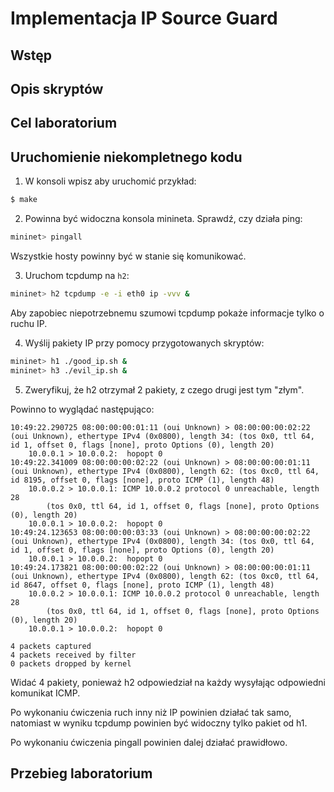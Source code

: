 # Implementacja IP Source Guard

## Wstęp

## Opis skryptów

## Cel laboratorium

## Uruchomienie niekompletnego kodu
 
1. W konsoli wpisz aby uruchomić przykład:
 
```sh
$ make
```
 
2. Powinna być widoczna konsola minineta. Sprawdź, czy działa ping:
 
```sh
mininet> pingall
```
 
Wszystkie hosty powinny być w stanie się komunikować.
 
3. Uruchom tcpdump na `h2`:
 
```sh
mininet> h2 tcpdump -e -i eth0 ip -vvv &
```
 
Aby zapobiec niepotrzebnemu szumowi tcpdump pokaże informacje tylko o ruchu IP.
 
4. Wyślij pakiety IP przy pomocy przygotowanych skryptów:
 
```sh
mininet> h1 ./good_ip.sh &
mininet> h3 ./evil_ip.sh &
```
 
5. Zweryfikuj, że h2 otrzymał 2 pakiety, z czego drugi jest tym "złym".
 
Powinno to wyglądać następująco:
 
```
10:49:22.290725 08:00:00:00:01:11 (oui Unknown) > 08:00:00:00:02:22 (oui Unknown), ethertype IPv4 (0x0800), length 34: (tos 0x0, ttl 64, id 1, offset 0, flags [none], proto Options (0), length 20)
    10.0.0.1 > 10.0.0.2:  hopopt 0
10:49:22.341009 08:00:00:00:02:22 (oui Unknown) > 08:00:00:00:01:11 (oui Unknown), ethertype IPv4 (0x0800), length 62: (tos 0xc0, ttl 64, id 8195, offset 0, flags [none], proto ICMP (1), length 48)
    10.0.0.2 > 10.0.0.1: ICMP 10.0.0.2 protocol 0 unreachable, length 28
        (tos 0x0, ttl 64, id 1, offset 0, flags [none], proto Options (0), length 20)
    10.0.0.1 > 10.0.0.2:  hopopt 0
10:49:24.123653 08:00:00:00:03:33 (oui Unknown) > 08:00:00:00:02:22 (oui Unknown), ethertype IPv4 (0x0800), length 34: (tos 0x0, ttl 64, id 1, offset 0, flags [none], proto Options (0), length 20)
    10.0.0.1 > 10.0.0.2:  hopopt 0
10:49:24.173821 08:00:00:00:02:22 (oui Unknown) > 08:00:00:00:01:11 (oui Unknown), ethertype IPv4 (0x0800), length 62: (tos 0xc0, ttl 64, id 8647, offset 0, flags [none], proto ICMP (1), length 48)
    10.0.0.2 > 10.0.0.1: ICMP 10.0.0.2 protocol 0 unreachable, length 28
        (tos 0x0, ttl 64, id 1, offset 0, flags [none], proto Options (0), length 20)
    10.0.0.1 > 10.0.0.2:  hopopt 0
 
4 packets captured
4 packets received by filter
0 packets dropped by kernel
```
 
Widać 4 pakiety, ponieważ h2 odpowiedział na każdy wysyłając odpowiedni komunikat ICMP.
 
Po wykonaniu ćwiczenia ruch inny niż IP powinien działać tak samo, natomiast w wyniku tcpdump powinien być widoczny tylko pakiet od h1.
 
Po wykonaniu ćwiczenia pingall powinien dalej działać prawidłowo.

## Przebieg laboratorium
